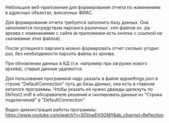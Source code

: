 Небольшое веб-приложение для формирования отчета по изменениям в адресных объектах, внесенных ФИАС.

Для формирования отчета требуется заполнить базу данных. Она заполняется посредством парсинга различных .xml-файлов из .zip архива с изменениями с сайта (в приложении есть кнопка с ссылкой на скачивание этих файлов).

После успешного парсинга можно формировать отчет сколько угодно раз, без необходимости парсить файлы из архива.

При обновлении данных в БД (т.е. например при загрузке нового архива), старые данные удаляются.

Для пользования программой надо указать в файле appsettings.json в строке "DefaultConnection" путь до базы данных, она есть в главном каталоге программы. Чтобы указать её нужно дважды щелкнуть по DbTest2.mdf в обозревателе решений и скопировать данные из "Строка подключений" в "DefaultConnection"

Видео-демонстрация работы программы: https://www.youtube.com/watch?v=SOtnwEH3OMY&ab_channel=Reflection
